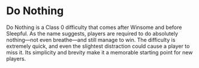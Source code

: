 # Do Nothing

Do Nothing is a Class 0 difficulty that comes after Winsome and before Sleepful. As the name suggests, players are required to do absolutely nothing—not even breathe—and still manage to win. The difficulty is extremely quick, and even the slightest distraction could cause a player to miss it. Its simplicity and brevity make it a memorable starting point for new players.
